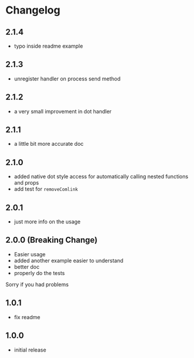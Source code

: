 # Changelog

## 2.1.4

- typo inside readme example

## 2.1.3

- unregister handler on process send method

## 2.1.2

- a very small improvement in dot handler

## 2.1.1

- a little bit more accurate doc

## 2.1.0

- added native dot style access for automatically calling nested functions and props
- add test for `removeComlink`

## 2.0.1

- just more info on the usage

## 2.0.0 (Breaking Change)

- Easier usage
- added another example easier to understand
- better doc
- properly do the tests

Sorry if you had problems

## 1.0.1

- fix readme

## 1.0.0

- initial release

